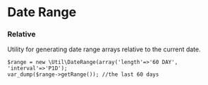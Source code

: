 Date Range
================

### Relative

Utility for generating date range arrays relative to the current date.

```
$range = new \Util\DateRange(array('length'=>'60 DAY', 'interval'=>'P1D');
var_dump($range->getRange()); //the last 60 days
```

